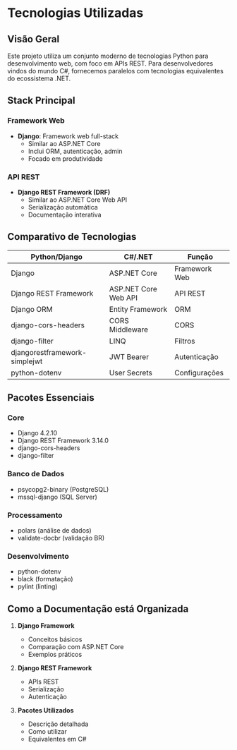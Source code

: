 # Tecnologias Utilizadas

## Visão Geral
Este projeto utiliza um conjunto moderno de tecnologias Python para desenvolvimento web, com foco em APIs REST. Para desenvolvedores vindos do mundo C#, fornecemos paralelos com tecnologias equivalentes do ecossistema .NET.

## Stack Principal

### Framework Web
- **Django**: Framework web full-stack
  - Similar ao ASP.NET Core
  - Inclui ORM, autenticação, admin
  - Focado em produtividade

### API REST
- **Django REST Framework (DRF)**
  - Similar ao ASP.NET Core Web API
  - Serialização automática
  - Documentação interativa

## Comparativo de Tecnologias

| Python/Django | C#/.NET | Função |
|--------------|---------|---------|
| Django | ASP.NET Core | Framework Web |
| Django REST Framework | ASP.NET Core Web API | API REST |
| Django ORM | Entity Framework | ORM |
| django-cors-headers | CORS Middleware | CORS |
| django-filter | LINQ | Filtros |
| djangorestframework-simplejwt | JWT Bearer | Autenticação |
| python-dotenv | User Secrets | Configurações |

## Pacotes Essenciais

### Core
- Django 4.2.10
- Django REST Framework 3.14.0
- django-cors-headers
- django-filter

### Banco de Dados
- psycopg2-binary (PostgreSQL)
- mssql-django (SQL Server)

### Processamento
- polars (análise de dados)
- validate-docbr (validação BR)

### Desenvolvimento
- python-dotenv
- black (formatação)
- pylint (linting)

## Como a Documentação está Organizada

1. **Django Framework**
   - Conceitos básicos
   - Comparação com ASP.NET Core
   - Exemplos práticos

2. **Django REST Framework**
   - APIs REST
   - Serialização
   - Autenticação

3. **Pacotes Utilizados**
   - Descrição detalhada
   - Como utilizar
   - Equivalentes em C#
